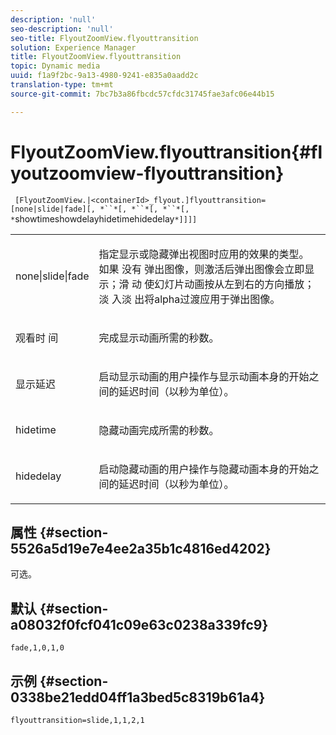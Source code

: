 ```yaml
---
description: 'null'
seo-description: 'null'
seo-title: FlyoutZoomView.flyouttransition
solution: Experience Manager
title: FlyoutZoomView.flyouttransition
topic: Dynamic media
uuid: f1a9f2bc-9a13-4980-9241-e835a0aadd2c
translation-type: tm+mt
source-git-commit: 7bc7b3a86fbcdc57cfdc31745fae3afc06e44b15

---
```



# FlyoutZoomView.flyouttransition{#flyoutzoomview-flyouttransition}

` [FlyoutZoomView.|<containerId>_flyout.]flyouttransition=[none|slide|fade][, *``*[, *``*[, *``*[, *`showtimeshowdelayhidetimehidedelay`*]]]]`

<table id="table_AB421835D2454ECD8AA40DBFADBAC65F"> 
 <tbody> 
  <tr> 
   <td colname="col1"> <p> <span class="codeph"> <span class="varname"> none|slide|fade </span></span> </p> </td> 
   <td colname="col2"> <p> 指定显示或隐藏弹出视图时应用的效果的类型。 如果 <span class="codeph"> 没有 </span>弹出图像，则激活后弹出图像会立即显示；滑 <span class="codeph"> 动 </span> 使幻灯片动画按从左到右的方向播放；淡 <span class="codeph"> 入淡 </span> 出将alpha过渡应用于弹出图像。 </p> </td> 
  </tr> 
  <tr> 
   <td colname="col1"> <p> <span class="codeph"> <span class="varname"> 观看时 </span> 间 </span> </p> </td> 
   <td colname="col2"> <p> 完成显示动画所需的秒数。 </p> </td> 
  </tr> 
  <tr> 
   <td colname="col1"> <p> <span class="codeph"> <span class="varname"> 显示延迟 </span></span> </p> </td> 
   <td colname="col2"> <p> 启动显示动画的用户操作与显示动画本身的开始之间的延迟时间（以秒为单位）。 </p> </td> 
  </tr> 
  <tr> 
   <td colname="col1"> <p> <span class="codeph"> <span class="varname"> hidetime </span></span> </p> </td> 
   <td colname="col2"> <p> 隐藏动画完成所需的秒数。 </p> </td> 
  </tr> 
  <tr> 
   <td colname="col1"> <p> <span class="codeph"> <span class="varname"> hidedelay </span></span> </p> </td> 
   <td colname="col2"> <p> 启动隐藏动画的用户操作与隐藏动画本身的开始之间的延迟时间（以秒为单位）。 </p> </td> 
  </tr> 
 </tbody> 
</table>

## 属性 {#section-5526a5d19e7e4ee2a35b1c4816ed4202}

可选。

## 默认 {#section-a08032f0fcf041c09e63c0238a339fc9}

`fade,1,0,1,0`

## 示例 {#section-0338be21edd04ff1a3bed5c8319b61a4}

`flyouttransition=slide,1,1,2,1`
